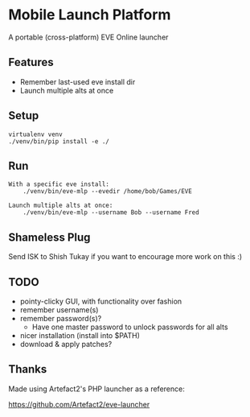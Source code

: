 Mobile Launch Platform
======================

A portable (cross-platform) EVE Online launcher


Features
--------
- Remember last-used eve install dir
- Launch multiple alts at once


Setup
-----
```
virtualenv venv
./venv/bin/pip install -e ./
```

Run
---
```
With a specific eve install:
	./venv/bin/eve-mlp --evedir /home/bob/Games/EVE

Launch multiple alts at once:
	./venv/bin/eve-mlp --username Bob --username Fred
```

Shameless Plug
--------------
Send ISK to Shish Tukay if you want to encourage more work on this :)


TODO
----
- pointy-clicky GUI, with functionality over fashion
- remember username(s)
- remember password(s)?
  - Have one master password to unlock passwords for all alts
- nicer installation (install into $PATH)
- download & apply patches?


Thanks
------
Made using Artefact2's PHP launcher as a reference:

https://github.com/Artefact2/eve-launcher

